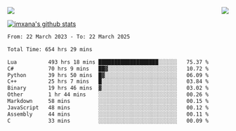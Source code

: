 <p>
  <a href="https://count.getloli.com/"><img src="https://count.getloli.com/get/@xana.readme?theme=moebooru-h"></a>
  <img src="https://weather-icon.journeyad.repl.co/@hangzhou?v=1" align="right">
</p>


<a href="https://github.com/imxana"><img align="center" src="https://github-readme-stats.vercel.app/api?username=imxana&show_icons=true&include_all_commits=true&hide_border=tru&custom_title=imxana%27s%20Github%20Stats" alt="imxana's github stats" /></a> 

<!--START_SECTION:waka-->

```txt
From: 22 March 2023 - To: 22 March 2025

Total Time: 654 hrs 29 mins

Lua          493 hrs 18 mins ███████████████████░░░░░░   75.37 %
C#           70 hrs 9 mins   ██▓░░░░░░░░░░░░░░░░░░░░░░   10.72 %
Python       39 hrs 50 mins  █▓░░░░░░░░░░░░░░░░░░░░░░░   06.09 %
C++          25 hrs 7 mins   █░░░░░░░░░░░░░░░░░░░░░░░░   03.84 %
Binary       19 hrs 46 mins  ▓░░░░░░░░░░░░░░░░░░░░░░░░   03.02 %
Other        1 hr 44 mins    ░░░░░░░░░░░░░░░░░░░░░░░░░   00.26 %
Markdown     58 mins         ░░░░░░░░░░░░░░░░░░░░░░░░░   00.15 %
JavaScript   48 mins         ░░░░░░░░░░░░░░░░░░░░░░░░░   00.12 %
Assembly     44 mins         ░░░░░░░░░░░░░░░░░░░░░░░░░   00.11 %
C            33 mins         ░░░░░░░░░░░░░░░░░░░░░░░░░   00.09 %
```

<!--END_SECTION:waka-->
